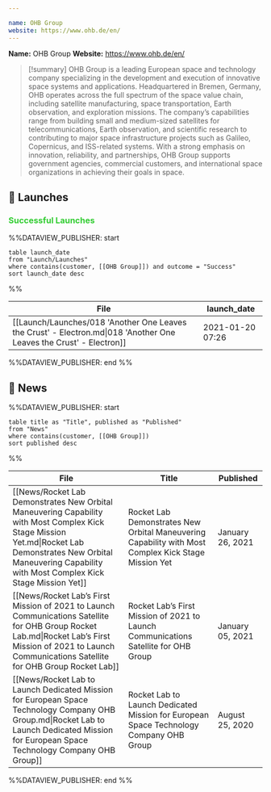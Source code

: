 ```yaml
---

name: OHB Group
website: https://www.ohb.de/en/
---
```


**Name:** OHB Group
**Website:** https://www.ohb.de/en/

>[!summary]
OHB Group is a leading European space and technology company specializing in the development and execution of innovative space systems and applications. Headquartered in Bremen, Germany, OHB operates across the full spectrum of the space value chain, including satellite manufacturing, space transportation, Earth observation, and exploration missions. The company’s capabilities range from building small and medium-sized satellites for telecommunications, Earth observation, and scientific research to contributing to major space infrastructure projects such as Galileo, Copernicus, and ISS-related systems. With a strong emphasis on innovation, reliability, and partnerships, OHB Group supports government agencies, commercial customers, and international space organizations in achieving their goals in space.


## 🚀 Launches

### <span style="color:limegreen">Successful Launches</span>

%%DATAVIEW_PUBLISHER: start
```
table launch_date
from "Launch/Launches"
where contains(customer, [[OHB Group]]) and outcome = "Success"
sort launch_date desc
```
%%

| File                                                                                                                | launch_date      |
| ------------------------------------------------------------------------------------------------------------------- | ---------------- |
| [[Launch/Launches/018 'Another One Leaves the Crust' - Electron.md\|018 'Another One Leaves the Crust' - Electron]] | 2021-01-20 07:26 |

%%DATAVIEW_PUBLISHER: end %%

## 📰 News
%%DATAVIEW_PUBLISHER: start
```
table title as "Title", published as "Published"
from "News"
where contains(customer, [[OHB Group]])
sort published desc
```
%%

| File                                                                                                                                                                                                                 | Title                                                                                                | Published        |
| -------------------------------------------------------------------------------------------------------------------------------------------------------------------------------------------------------------------- | ---------------------------------------------------------------------------------------------------- | ---------------- |
| [[News/Rocket Lab Demonstrates New Orbital Maneuvering Capability with Most Complex Kick Stage Mission Yet.md\|Rocket Lab Demonstrates New Orbital Maneuvering Capability with Most Complex Kick Stage Mission Yet]] | Rocket Lab Demonstrates New Orbital Maneuvering Capability with Most Complex Kick Stage Mission Yet  | January 26, 2021 |
| [[News/Rocket Lab’s First Mission of 2021 to Launch Communications Satellite for OHB Group  Rocket Lab.md\|Rocket Lab’s First Mission of 2021 to Launch Communications Satellite for OHB Group  Rocket Lab]]         | Rocket Lab’s First Mission of 2021 to Launch Communications Satellite for OHB Group                  | January 05, 2021 |
| [[News/Rocket Lab to Launch Dedicated Mission for European Space Technology Company OHB Group.md\|Rocket Lab to Launch Dedicated Mission for European Space Technology Company OHB Group]]                           | Rocket Lab to Launch Dedicated Mission for European Space Technology Company OHB Group               | August 25, 2020  |

%%DATAVIEW_PUBLISHER: end %%